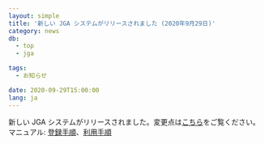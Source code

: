 ```yaml
---
layout: simple
title: '新しい JGA システムがリリースされました (2020年9月29日)'
category: news
db:
  - top
  - jga

tags:
  - お知らせ

date: 2020-09-29T15:00:00
lang: ja
---
```


<p>新しい JGA システムがリリースされました。変更点は<a href="/jga/update-202009.html">こちら</a>をご覧ください。マニュアル: <a href="/jga/services/index.html">登録手順</a>、<a href="/jga/services/index.html">利用手順</a></p>

